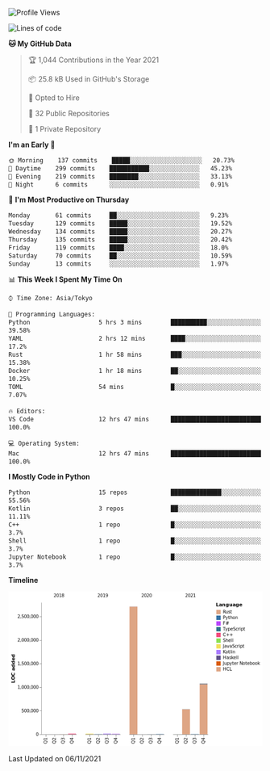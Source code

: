 <!--START_SECTION:waka-->
![Profile Views](http://img.shields.io/badge/Profile%20Views-0-blue)

![Lines of code](https://img.shields.io/badge/From%20Hello%20World%20I%27ve%20Written-4.4%20million%20lines%20of%20code-blue)

**🐱 My GitHub Data** 

> 🏆 1,044 Contributions in the Year 2021
 > 
> 📦 25.8 kB Used in GitHub's Storage 
 > 
> 💼 Opted to Hire
 > 
> 📜 32 Public Repositories 
 > 
> 🔑 1 Private Repository 
 > 
**I'm an Early 🐤** 

```text
🌞 Morning    137 commits    █████░░░░░░░░░░░░░░░░░░░░   20.73% 
🌆 Daytime    299 commits    ███████████░░░░░░░░░░░░░░   45.23% 
🌃 Evening    219 commits    ████████░░░░░░░░░░░░░░░░░   33.13% 
🌙 Night      6 commits      ░░░░░░░░░░░░░░░░░░░░░░░░░   0.91%

```
📅 **I'm Most Productive on Thursday** 

```text
Monday       61 commits     ██░░░░░░░░░░░░░░░░░░░░░░░   9.23% 
Tuesday      129 commits    █████░░░░░░░░░░░░░░░░░░░░   19.52% 
Wednesday    134 commits    █████░░░░░░░░░░░░░░░░░░░░   20.27% 
Thursday     135 commits    █████░░░░░░░░░░░░░░░░░░░░   20.42% 
Friday       119 commits    ████░░░░░░░░░░░░░░░░░░░░░   18.0% 
Saturday     70 commits     ██░░░░░░░░░░░░░░░░░░░░░░░   10.59% 
Sunday       13 commits     ░░░░░░░░░░░░░░░░░░░░░░░░░   1.97%

```


📊 **This Week I Spent My Time On** 

```text
⌚︎ Time Zone: Asia/Tokyo

💬 Programming Languages: 
Python                   5 hrs 3 mins        ██████████░░░░░░░░░░░░░░░   39.58% 
YAML                     2 hrs 12 mins       ████░░░░░░░░░░░░░░░░░░░░░   17.2% 
Rust                     1 hr 58 mins        ███░░░░░░░░░░░░░░░░░░░░░░   15.38% 
Docker                   1 hr 18 mins        ██░░░░░░░░░░░░░░░░░░░░░░░   10.25% 
TOML                     54 mins             █░░░░░░░░░░░░░░░░░░░░░░░░   7.07%

🔥 Editors: 
VS Code                  12 hrs 47 mins      █████████████████████████   100.0%

💻 Operating System: 
Mac                      12 hrs 47 mins      █████████████████████████   100.0%

```

**I Mostly Code in Python** 

```text
Python                   15 repos            ██████████████░░░░░░░░░░░   55.56% 
Kotlin                   3 repos             ██░░░░░░░░░░░░░░░░░░░░░░░   11.11% 
C++                      1 repo              █░░░░░░░░░░░░░░░░░░░░░░░░   3.7% 
Shell                    1 repo              █░░░░░░░░░░░░░░░░░░░░░░░░   3.7% 
Jupyter Notebook         1 repo              █░░░░░░░░░░░░░░░░░░░░░░░░   3.7%

```


**Timeline**

![Chart not found](https://raw.githubusercontent.com/kitagawa-hr/kitagawa-hr/main/charts/bar_graph.png) 


 Last Updated on 06/11/2021
<!--END_SECTION:waka-->
